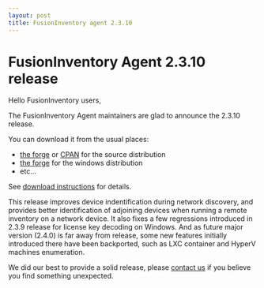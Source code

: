 ```yaml
---
layout: post
title: FusionInventory agent 2.3.10
---
```


# FusionInventory Agent 2.3.10 release

Hello FusionInventory users,

The FusionInventory Agent maintainers are glad to announce the 2.3.10 release.

You can download it from the usual places:

* [the forge](http://forge.fusioninventory.org/projects/fusioninventory-agent/files) or [CPAN](https://metacpan.org/release/FusionInventory-Agent) for the source distribution
* [the forge](http://forge.fusioninventory.org/projects/fusioninventory-agent-windows-installer/files) for the windows distribution
* etc...

See [download instructions](/documentation/documentation/agent/installation.html) for details.

This release improves device indentification during network discovery, and
provides better identification of adjoining devices when running a remote
inventory on a network device. It also fixes a few regressions introduced in
2.3.9 release for license key decoding on Windows. And as future major version
(2.4.0) is far away from release, some new features initially introduced there
have been backported, such as LXC container and HyperV machines enumeration.

We did our best to provide a solid release, please [contact us](/resources/resources.html) if
you believe you find something unexpected.
